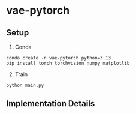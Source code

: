 # vae-pytorch 

## Setup

1. Conda 
```
conda create -n vae-pytorch python=3.13
pip install torch torchvision numpy matplotlib
```

2. Train 
```
python main.py
```

## Implementation Details
